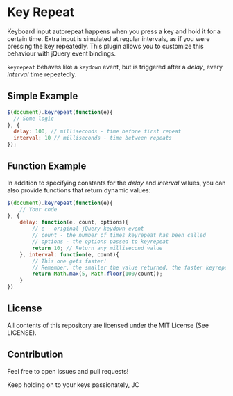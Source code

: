 # Key Repeat
Keyboard input autorepeat happens when you press a key and hold it for a certain time. Extra input is simulated at regular intervals, as if you were pressing the key repeatedly. This plugin allows you to customize this behaviour with jQuery event bindings.

`keyrepeat` behaves like a `keydown` event, but is triggered after a *delay*, every *interval* time repeatedly.

## Simple Example

```javascript
$(document).keyrepeat(function(e){
  // Some logic
}, {
  delay: 100, // milliseconds - time before first repeat
  interval: 10 // milliseconds - time between repeats
});
```

## Function Example

In addition to specifying constants for the *delay* and *interval* values, you can also provide functions that return dynamic values:

```javascript
$(document).keyrepeat(function(e){
    // Your code
}, {
    delay: function(e, count, options){
        // e - original jQuery keydown event
        // count - the number of times keyrepeat has been called
        // options - the options passed to keyrepeat
        return 10; // Return any millisecond value
    }, interval: function(e, count){
        // This one gets faster!
        // Remember, the smaller the value returned, the faster keyrepeat is fired.
        return Math.max(5, Math.floor(100/count));
    } 
})
```

## License

All contents of this repository are licensed under the MIT License (See LICENSE).

## Contribution
Feel free to open issues and pull requests!

Keep holding on to your keys passionately,
JC